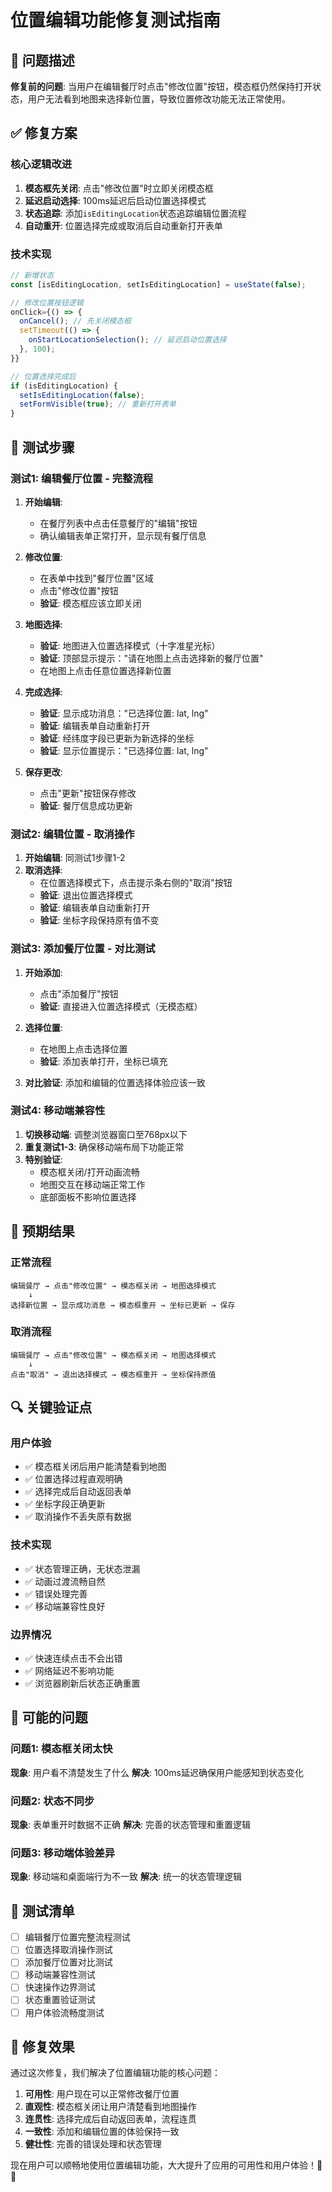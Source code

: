 # 位置编辑功能修复测试指南

## 🐛 问题描述

**修复前的问题**:
当用户在编辑餐厅时点击"修改位置"按钮，模态框仍然保持打开状态，用户无法看到地图来选择新位置，导致位置修改功能无法正常使用。

## ✅ 修复方案

### 核心逻辑改进
1. **模态框先关闭**: 点击"修改位置"时立即关闭模态框
2. **延迟启动选择**: 100ms延迟后启动位置选择模式
3. **状态追踪**: 添加`isEditingLocation`状态追踪编辑位置流程
4. **自动重开**: 位置选择完成或取消后自动重新打开表单

### 技术实现
```typescript
// 新增状态
const [isEditingLocation, setIsEditingLocation] = useState(false);

// 修改位置按钮逻辑
onClick={() => {
  onCancel(); // 先关闭模态框
  setTimeout(() => {
    onStartLocationSelection(); // 延迟启动位置选择
  }, 100);
}}

// 位置选择完成后
if (isEditingLocation) {
  setIsEditingLocation(false);
  setFormVisible(true); // 重新打开表单
}
```

## 🧪 测试步骤

### 测试1: 编辑餐厅位置 - 完整流程
1. **开始编辑**:
   - 在餐厅列表中点击任意餐厅的"编辑"按钮
   - 确认编辑表单正常打开，显示现有餐厅信息

2. **修改位置**:
   - 在表单中找到"餐厅位置"区域
   - 点击"修改位置"按钮
   - **验证**: 模态框应该立即关闭

3. **地图选择**:
   - **验证**: 地图进入位置选择模式（十字准星光标）
   - **验证**: 顶部显示提示："请在地图上点击选择新的餐厅位置"
   - 在地图上点击任意位置选择新位置

4. **完成选择**:
   - **验证**: 显示成功消息："已选择位置: lat, lng"
   - **验证**: 编辑表单自动重新打开
   - **验证**: 经纬度字段已更新为新选择的坐标
   - **验证**: 显示位置提示："已选择位置: lat, lng"

5. **保存更改**:
   - 点击"更新"按钮保存修改
   - **验证**: 餐厅信息成功更新

### 测试2: 编辑位置 - 取消操作
1. **开始编辑**: 同测试1步骤1-2
2. **取消选择**:
   - 在位置选择模式下，点击提示条右侧的"取消"按钮
   - **验证**: 退出位置选择模式
   - **验证**: 编辑表单自动重新打开
   - **验证**: 坐标字段保持原有值不变

### 测试3: 添加餐厅位置 - 对比测试
1. **开始添加**:
   - 点击"添加餐厅"按钮
   - **验证**: 直接进入位置选择模式（无模态框）

2. **选择位置**:
   - 在地图上点击选择位置
   - **验证**: 添加表单打开，坐标已填充

3. **对比验证**: 添加和编辑的位置选择体验应该一致

### 测试4: 移动端兼容性
1. **切换移动端**: 调整浏览器窗口至768px以下
2. **重复测试1-3**: 确保移动端布局下功能正常
3. **特别验证**: 
   - 模态框关闭/打开动画流畅
   - 地图交互在移动端正常工作
   - 底部面板不影响位置选择

## 🎯 预期结果

### 正常流程
```
编辑餐厅 → 点击"修改位置" → 模态框关闭 → 地图选择模式 
    ↓
选择新位置 → 显示成功消息 → 模态框重开 → 坐标已更新 → 保存
```

### 取消流程
```
编辑餐厅 → 点击"修改位置" → 模态框关闭 → 地图选择模式
    ↓
点击"取消" → 退出选择模式 → 模态框重开 → 坐标保持原值
```

## 🔍 关键验证点

### 用户体验
- ✅ 模态框关闭后用户能清楚看到地图
- ✅ 位置选择过程直观明确
- ✅ 选择完成后自动返回表单
- ✅ 坐标字段正确更新
- ✅ 取消操作不丢失原有数据

### 技术实现
- ✅ 状态管理正确，无状态泄漏
- ✅ 动画过渡流畅自然
- ✅ 错误处理完善
- ✅ 移动端兼容性良好

### 边界情况
- ✅ 快速连续点击不会出错
- ✅ 网络延迟不影响功能
- ✅ 浏览器刷新后状态正确重置

## 🚨 可能的问题

### 问题1: 模态框关闭太快
**现象**: 用户看不清楚发生了什么
**解决**: 100ms延迟确保用户能感知到状态变化

### 问题2: 状态不同步
**现象**: 表单重开时数据不正确
**解决**: 完善的状态管理和重置逻辑

### 问题3: 移动端体验差异
**现象**: 移动端和桌面端行为不一致
**解决**: 统一的状态管理逻辑

## 📝 测试清单

- [ ] 编辑餐厅位置完整流程测试
- [ ] 位置选择取消操作测试
- [ ] 添加餐厅位置对比测试
- [ ] 移动端兼容性测试
- [ ] 快速操作边界测试
- [ ] 状态重置验证测试
- [ ] 用户体验流畅度测试

## 🎉 修复效果

通过这次修复，我们解决了位置编辑功能的核心问题：

1. **可用性**: 用户现在可以正常修改餐厅位置
2. **直观性**: 模态框关闭让用户清楚看到地图操作
3. **连贯性**: 选择完成后自动返回表单，流程连贯
4. **一致性**: 添加和编辑位置的体验保持一致
5. **健壮性**: 完善的错误处理和状态管理

现在用户可以顺畅地使用位置编辑功能，大大提升了应用的可用性和用户体验！🎯✨
